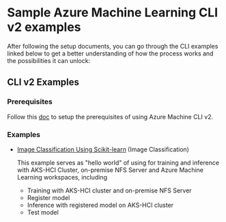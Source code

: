 # Sample Azure Machine Learning CLI v2 examples

After following the setup documents, you can go through the CLI examples linked below to get a better understanding of how the process works and the possibilities it can unlock:

## CLI v2 Examples

### Prerequisites 

Follow this [doc](https://docs.microsoft.com/en-us/azure/machine-learning/how-to-train-cli?view=azure-devops#prerequisites) to setup the prerequisites of using Azure Machine CLI v2.  

### Examples

* [Image Classification Using Scikit-learn](mnist/README.md) (Image Classification)

  This example serves as "hello world" of using for training and inference with AKS-HCI Cluster, on-premise NFS Server and Azure Machine Learning workspaces, including
  * Training with AKS-HCI cluster and on-premise NFS Server
  * Register model
  * Inference with registered model on AKS-HCI cluster
  * Test model


